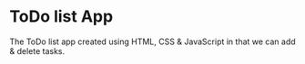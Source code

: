 # ToDo list App

The ToDo list app created using HTML, CSS & JavaScript in that we can add & delete tasks.
